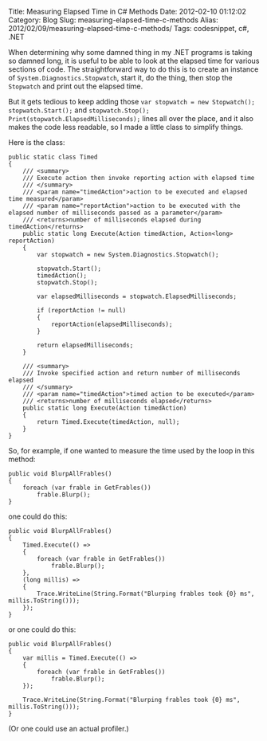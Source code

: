 Title: Measuring Elapsed Time in C# Methods
Date: 2012-02-10 01:12:02
Category: Blog
Slug: measuring-elapsed-time-c-methods
Alias: 2012/02/09/measuring-elapsed-time-c-methods/
Tags: codesnippet, c#, .NET


When determining why some damned thing in my .NET programs is taking so damned long, it is useful to be able to look at the elapsed time for various sections of code.  The straightforward way to do this is to create an instance of `System.Diagnostics.Stopwatch`, start it, do the thing, then stop the `Stopwatch` and print out the elapsed time.

But it gets tedious to keep adding those `var stopwatch = new Stopwatch(); stopwatch.Start();` and `stopwatch.Stop(); Print(stopwatch.ElapsedMilliseconds);` lines all over the place, and it also makes the code less readable, so I made a little class to simplify things.
<!--break-->
Here is the class:

    public static class Timed
    {
        /// <summary>
        /// Execute action then invoke reporting action with elapsed time
        /// </summary>
        /// <param name="timedAction">action to be executed and elapsed time measured</param>
        /// <param name="reportAction">action to be executed with the elapsed number of milliseconds passed as a parameter</param>
        /// <returns>number of milliseconds elapsed during timedAction</returns>
        public static long Execute(Action timedAction, Action<long> reportAction)
        {
            var stopwatch = new System.Diagnostics.Stopwatch();

            stopwatch.Start();
            timedAction();
            stopwatch.Stop();

            var elapsedMilliseconds = stopwatch.ElapsedMilliseconds;

            if (reportAction != null)
            {
                reportAction(elapsedMilliseconds);
            }

            return elapsedMilliseconds;
        }

        /// <summary>
        /// Invoke specified action and return number of milliseconds elapsed
        /// </summary>
        /// <param name="timedAction">timed action to be executed</param>
        /// <returns>number of milliseconds elapsed</returns>
        public static long Execute(Action timedAction)
        {
            return Timed.Execute(timedAction, null);
        }
    }

So, for example, if one wanted to measure the time used by the loop in this method:

    public void BlurpAllFrables()
    {
        foreach (var frable in GetFrables())
            frable.Blurp();
    }

one could do this:

    public void BlurpAllFrables()
    {
        Timed.Execute(() =>
        {
            foreach (var frable in GetFrables())
                frable.Blurp();
        },
        (long millis) =>
        {
            Trace.WriteLine(String.Format("Blurping frables took {0} ms", millis.ToString()));
        });
    }

or one could do this:

    public void BlurpAllFrables()
    {
        var millis = Timed.Execute(() =>
        {
            foreach (var frable in GetFrables())
                frable.Blurp();
        });
        
        Trace.WriteLine(String.Format("Blurping frables took {0} ms", millis.ToString()));
    }

(Or one could use an actual profiler.)
